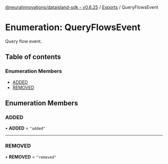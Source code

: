 [@neuralinnovations/dataisland-sdk - v0.6.25](../../README.md) / [Exports](../modules.md) / QueryFlowsEvent

# Enumeration: QueryFlowsEvent

Query flow event.

## Table of contents

### Enumeration Members

- [ADDED](QueryFlowsEvent.md#added)
- [REMOVED](QueryFlowsEvent.md#removed)

## Enumeration Members

### ADDED

• **ADDED** = ``"added"``

___

### REMOVED

• **REMOVED** = ``"removed"``
